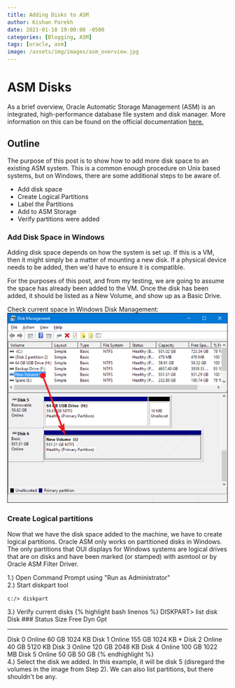 ```yaml
---
title: Adding Disks to ASM
author: Kishan Parekh
date: 2021-01-18 19:00:00 -0500
categories: [Blogging, ASM]
tags: [oracle, asm]
image: /assets/img/images/asm_overview.jpg
---
```


# ASM Disks

As a brief overview, Oracle Automatic Storage Management (ASM) is an integrated, high-performance database file system and disk manager. More information on this can be found on the official documentation [here.](https://docs.oracle.com/cd/E11882_01/server.112/e18951/asmcon.htm#OSTMG036)

## Outline

The purpose of this post is to show how to add more disk space to an existing ASM system. This is a common enough procedure on Unix based systems, but on Windows, there are some additional steps to be aware of.

- Add disk space
- Create Logical Partitions
- Label the Partitions
- Add to ASM Storage
- Verify partitions were added

### Add Disk Space in Windows

Adding disk space depends on how the system is set up.
If this is a VM, then it might simply be a matter of mounting a new disk. If a physical device needs to be added, then we'd have to ensure it is compatible.

For the purposes of this post, and from my testing, we are going to assume the space has already been added to the VM. Once the disk has been added, it should be listed as a New Volume, and show up as a Basic Drive.

Check current space in Windows Disk Management:
![Example of Disk Management](/assets/img/images/diskmgmt.png)

### Create Logical partitions

Now that we have the disk space added to the machine, we have to create logical partitions. Oracle ASM only works on partitioned disks in Windows.  
The only partitions that OUI displays for Windows systems are logical drives that are on disks and have been marked (or stamped) with asmtool or by Oracle ASM Filter Driver.

1.) Open Command Prompt using "Run as Administrator"  
2.) Start diskpart tool

    c:/> diskpart

3.) Verify current disks
    {% highlight bash linenos %}
DISKPART> list disk
Disk ###  Status         Size     Free     Dyn  Gpt
--------  -------------  -------  -------  ---  ---
Disk 0    Online           60 GB  1024 KB
Disk 1    Online          155 GB  1024 KB   *
Disk 2    Online           40 GB  5120 KB
Disk 3    Online          120 GB  2048 KB
Disk 4    Online          100 GB  1022 MB
Disk 5    Online           50 GB    50 GB
{% endhighlight %}  
4.) Select the disk we added. In this example, it will be disk 5 (disregard the volumes in the image from Step 2). We can also list partitions, but there shouldn't be any.
